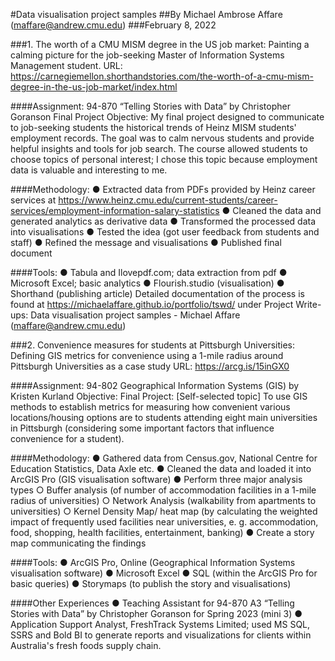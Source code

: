 #Data visualisation project samples
##By Michael Ambrose Affare (maffare@andrew.cmu.edu)
###February 8, 2022

###1. The worth of a CMU MISM degree in the US job market:
Painting a calming picture for the job-seeking Master of Information Systems Management student.
URL: https://carnegiemellon.shorthandstories.com/the-worth-of-a-cmu-mism-degree-in-the-us-job-market/index.html

####Assignment: 94-870 “Telling Stories with Data” by Christopher Goranson Final Project
Objective: My final project designed to communicate to job-seeking students the historical trends of Heinz MISM students' employment records. The goal was to calm nervous students and provide helpful insights and tools for job search.
The course allowed students to choose topics of personal interest; I chose this topic because employment data is valuable and interesting to me.

####Methodology:
● Extracted data from PDFs provided by Heinz career services at https://www.heinz.cmu.edu/current-students/career-services/employment-information-salary-statistics
● Cleaned the data and generated analytics as derivative data
● Transformed the processed data into visualisations
● Tested the idea (got user feedback from students and staff)
● Refined the message and visualisations
● Published final document

####Tools:
● Tabula and Ilovepdf.com; data extraction from pdf
● Microsoft Excel; basic analytics
● Flourish.studio (visualisation)
● Shorthand (publishing article)
Detailed documentation of the process is found at https://michaelaffare.github.io/portfolio/tswd/ under Project Write-ups:
Data visualisation project samples - Michael Affare (maffare@andrew.cmu.edu)

###2. Convenience measures for students at Pittsburgh Universities:
Defining GIS metrics for convenience using a 1-mile radius around Pittsburgh Universities as a case study
URL: https://arcg.is/15inGX0

####Assignment: 94-802 Geographical Information Systems (GIS) by Kristen Kurland
Objective: Final Project: [Self-selected topic] To use GIS methods to establish metrics for measuring how convenient various locations/housing options are to students attending eight main universities in Pittsburgh (considering some important factors that influence convenience for a student).

####Methodology:
● Gathered data from Census.gov, National Centre for Education Statistics, Data Axle etc.
● Cleaned the data and loaded it into ArcGIS Pro (GIS visualisation software)
● Perform three major analysis types
○ Buffer analysis (of number of accommodation facilities in a 1-mile radius of universities)
○ Network Analysis (walkability from apartments to universities)
○ Kernel Density Map/ heat map (by calculating the weighted impact of frequently used facilities near universities, e. g. accommodation, food, shopping, health facilities, entertainment, banking)
● Create a story map communicating the findings

####Tools:
● ArcGIS Pro, Online (Geographical Information Systems visualisation software)
● Microsoft Excel
● SQL (within the ArcGIS Pro for basic queries)
● Storymaps (to publish the story and visualisations)

####Other Experiences
● Teaching Assistant for 94-870 A3 “Telling Stories with Data” by Christopher Goranson for Spring 2023 (mini 3)
● Application Support Analyst, FreshTrack Systems Limited; used MS SQL, SSRS and Bold BI to generate reports and visualizations for clients within Australia's fresh foods supply chain.
